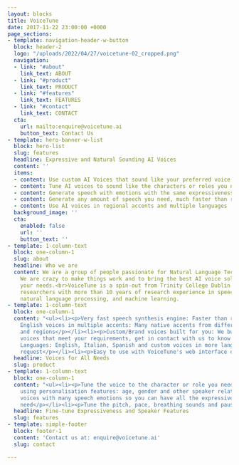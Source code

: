 ```yaml
---
layout: blocks
title: VoiceTune
date: 2017-11-22 23:00:00 +0000
page_sections:
- template: navigation-header-w-button
  block: header-2
  logo: "/uploads/2022/04/27/voicetune-02_cropped.png"
  navigation:
  - link: "#about"
    link_text: ABOUT
  - link: "#product"
    link_text: PRODUCT
  - link: "#features"
    link_text: FEATURES
  - link: "#contact"
    link_text: CONTACT
  cta:
    url: mailto:enquire@voicetune.ai
    button_text: Contact Us
- template: hero-banner-w-list
  block: hero-list
  slug: features
  headline: Expressive and Natural Sounding AI Voices
  content: ''
  items:
  - content: Use custom AI Voices that sound like your preferred voice talents
  - content: Tune AI voices to sound like the characters or roles you need
  - content: Generate speech with emotions with the same expressiveness of an actor
  - content: Generate any amount of speech you need, much faster than recordings
  - content: Use AI voices in regional accents and multiple languages
  background_image: ''
  cta:
    enabled: false
    url: ''
    button_text: ''
- template: 1-column-text
  block: one-column-1
  slug: about
  headline: Who we are
  content: We are a group of people passionate for Natural Language Technologies.
    We are crazy to make things work and to bring the best AI voice solutions for
    your needs.<br>VoiceTune is a spin-out from Trinity College Dublin. Our team includes
    researchers with more than 10 years of research experience in speech signal processing,
    natural language processing, and machine learning.
- template: 1-column-text
  block: one-column-1
  content: "<ul><li><p>Very fast speech synthesis engine: Faster than real-time</p></li><li><p>Library
    English voices in multiple accents: Many native accents from different countries
    and regions</p></li><li><p>Custom/Brand voices built for you: We build new AI
    voices that meet your requirements, get in contact with us to know more</p></li><li><p>Multiple
    Languages: English, Italian, Spanish and custom voices in more languages upon
    request</p></li><li><p>Easy to use with VoiceTune's web interface or API</p></li></ul>"
  headline: Voices for All Needs
  slug: product
- template: 1-column-text
  block: one-column-1
  content: "<ul><li><p>Tune the voice to the character or role you need in your production
    using personalisation features: age, gender and other speaker related features</p></li><li><p>AI
    voices with many speech emotions so you can have all the expressive richness you
    need</p></li><li><p>Tune the pitch, pace, breathing sounds and pauses</p></li></ul>"
  headline: Fine-tune Expressiveness and Speaker Features
  slug: features
- template: simple-footer
  block: footer-1
  content: 'Contact us at: enquire@voicetune.ai'
  slug: contact

---
```

